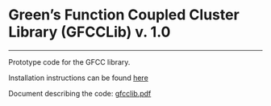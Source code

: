 # Green’s Function Coupled Cluster Library (GFCCLib) v. 1.0
------------------------------------------------------------

Prototype code for the GFCC library.

Installation instructions can be found [here](docs/install.md)

Document describing the code: [gfcclib.pdf](docs/gfcclib.pdf)
